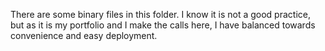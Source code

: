 There are some binary files in this folder. I know it is not a good practice, but as it is my portfolio and I make the calls here, I have balanced towards convenience and easy deployment.